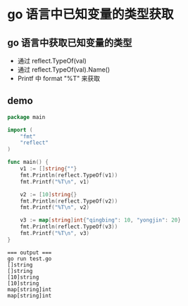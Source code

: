 # go 语言中已知变量的类型获取

## go 语言中获取已知变量的类型

- 通过 reflect.TypeOf(val)
- 通过 reflect.TypeOf(val).Name()
- Printf 中 format "%T" 来获取


## demo
```go
package main

import (
	"fmt"
	"reflect"
)

func main() {
	v1 := []string{""}
	fmt.Println(reflect.TypeOf(v1))
	fmt.Printf("%T\n", v1)

	v2 := [10]string{}
	fmt.Println(reflect.TypeOf(v2))
	fmt.Printf("%T\n", v2)

	v3 := map[string]int{"qingbing": 10, "yongjin": 20}
	fmt.Println(reflect.TypeOf(v3))
	fmt.Printf("%T\n", v3)
}

```

```
=== output ===
go run test.go
[]string
[]string
[10]string
[10]string
map[string]int
map[string]int
```

